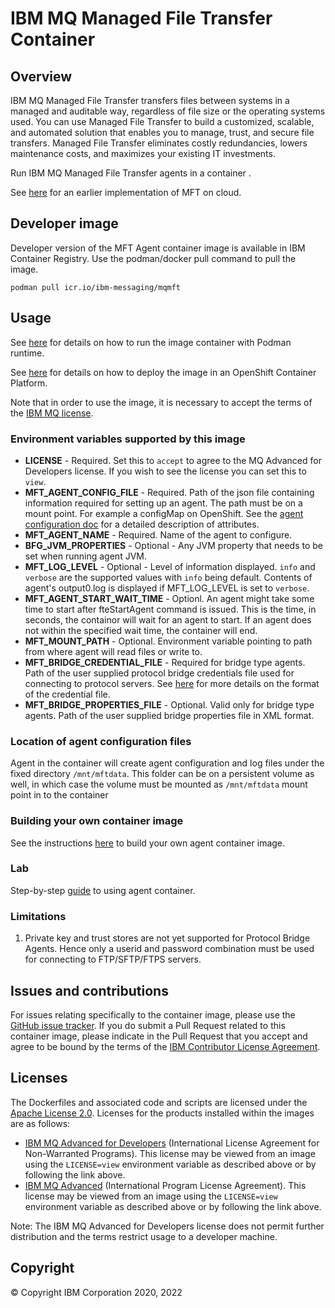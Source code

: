 # IBM MQ Managed File Transfer Container

## Overview
IBM MQ Managed File Transfer transfers files between systems in a managed and auditable way, regardless of file size or the operating systems used. You can use Managed File Transfer to build a customized, scalable, and automated solution that enables you to manage, trust, and secure file transfers. Managed File Transfer eliminates costly redundancies, lowers maintenance costs, and maximizes your existing IT investments.

Run IBM MQ Managed File Transfer agents in a container .

See [here](archive/README.md) for an earlier implementation of MFT on cloud.

## Developer image
Developer version of the MFT Agent container image is available in IBM Container Registry. Use the podman/docker pull command to pull the image.

`podman pull icr.io/ibm-messaging/mqmft`


## Usage

See [here](docs/usage-podman.md) for details on how to run the image container with Podman runtime. 

See [here](docs/usage-ocp.md) for details on how to deploy the image in an OpenShift Container Platform.


Note that in order to use the image, it is necessary to accept the terms of the [IBM MQ license](#license).

### Environment variables supported by this image

- **LICENSE** - Required. Set this to `accept` to agree to the MQ Advanced for Developers license. If you wish to see the license you can set this to `view`.
- **MFT_AGENT_CONFIG_FILE** - Required. Path of the json file containing information required for setting up an agent. The path must be on a mount point. For example a configMap on OpenShift. See the [agent configuration doc](docs/agentconfig.md) for a detailed description of attributes.
- **MFT_AGENT_NAME** - Required. Name of the agent to configure. 
- **BFG_JVM_PROPERTIES** - Optional - Any JVM property that needs to be set when running agent JVM.
- **MFT_LOG_LEVEL** - Optional - Level of information displayed. `info` and `verbose` are the supported values with `info` being default. Contents of agent's output0.log is displayed if MFT_LOG_LEVEL is set to `verbose`.
- **MFT_AGENT_START_WAIT_TIME** - Optionl. An agent might take some time to start after fteStartAgent command is issued. This is the time, in seconds, the containor will wait for an agent to start. If an agent does not within the specified wait time, the container will end.
- **MFT_MOUNT_PATH** - Optional. Environment variable pointing to path from where agent will read files or write to.
- **MFT_BRIDGE_CREDENTIAL_FILE** - Required for bridge type agents. Path of the user supplied protocol bridge credentials file used for connecting to protocol servers. See [here](docs/custompbacred.md) for more details on the format of the credential file. 
- **MFT_BRIDGE_PROPERTIES_FILE** - Optional. Valid only for bridge type agents. Path of the user supplied bridge properties file in XML format.

### Location of agent configuration files

Agent in the container will create agent configuration and log files under the fixed directory `/mnt/mftdata`. This folder can be on a persistent volume as well, in which case the volume must be mounted as `/mnt/mftdata` mount point in to the container

### Building your own container image
See the instructions [here](docs/build.md) to build your own agent container image.

### Lab 
Step-by-step [guide](lab/README.md) to using agent container.

### Limitations
1) Private key and trust stores are not yet supported for Protocol Bridge Agents. Hence only a userid and password combination must be used for connecting to FTP/SFTP/FTPS servers.

## Issues and contributions

For issues relating specifically to the container image, please use the [GitHub issue tracker](https://github.com/ibm-messaging/mft-cloud/issues). If you do submit a Pull Request related to this container image, please indicate in the Pull Request that you accept and agree to be bound by the terms of the [IBM Contributor License Agreement](CLA.md).

## Licenses

The Dockerfiles and associated code and scripts are licensed under the [Apache License 2.0](http://www.apache.org/licenses/LICENSE-2.0.html).
Licenses for the products installed within the images are as follows:

- [IBM MQ Advanced for Developers](http://www14.software.ibm.com/cgi-bin/weblap/lap.pl?la_formnum=Z125-3301-14&li_formnum=L-APIG-BMKG5H) (International License Agreement for Non-Warranted Programs). This license may be viewed from an image using the `LICENSE=view` environment variable as described above or by following the link above.
- [IBM MQ Advanced](http://www14.software.ibm.com/cgi-bin/weblap/lap.pl?la_formnum=Z125-3301-14&li_formnum=L-APIG-BMJJBM) (International Program License Agreement). This license may be viewed from an image using the `LICENSE=view` environment variable as described above or by following the link above.

Note: The IBM MQ Advanced for Developers license does not permit further distribution and the terms restrict usage to a developer machine.

## Copyright

© Copyright IBM Corporation 2020, 2022